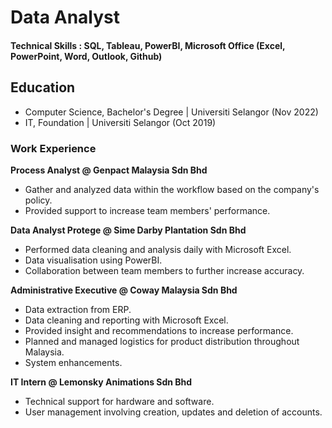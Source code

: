 # Data Analyst

#### Technical Skills : SQL, Tableau, PowerBI, Microsoft Office (Excel, PowerPoint, Word, Outlook, Github)

## Education
- Computer Science, Bachelor's Degree | Universiti Selangor (Nov 2022)
- IT, Foundation | Universiti Selangor (Oct 2019) 

### Work Experience
**Process Analyst @ Genpact Malaysia Sdn Bhd**
- Gather and analyzed data within the workflow based on the company's policy.
- Provided support to increase team members' performance.

**Data Analyst Protege @ Sime Darby Plantation Sdn Bhd**
- Performed data cleaning and analysis daily with Microsoft Excel.
- Data visualisation using PowerBI.
- Collaboration between team members to further increase accuracy.

**Administrative Executive @ Coway Malaysia Sdn Bhd**
- Data extraction from ERP.
- Data cleaning and reporting with Microsoft Excel.
- Provided insight and recommendations to increase performance.
- Planned and managed logistics for product distribution throughout Malaysia.
- System enhancements.

**IT Intern @ Lemonsky Animations Sdn Bhd**
- Technical support for hardware and software.
- User management involving creation, updates and deletion of accounts.

